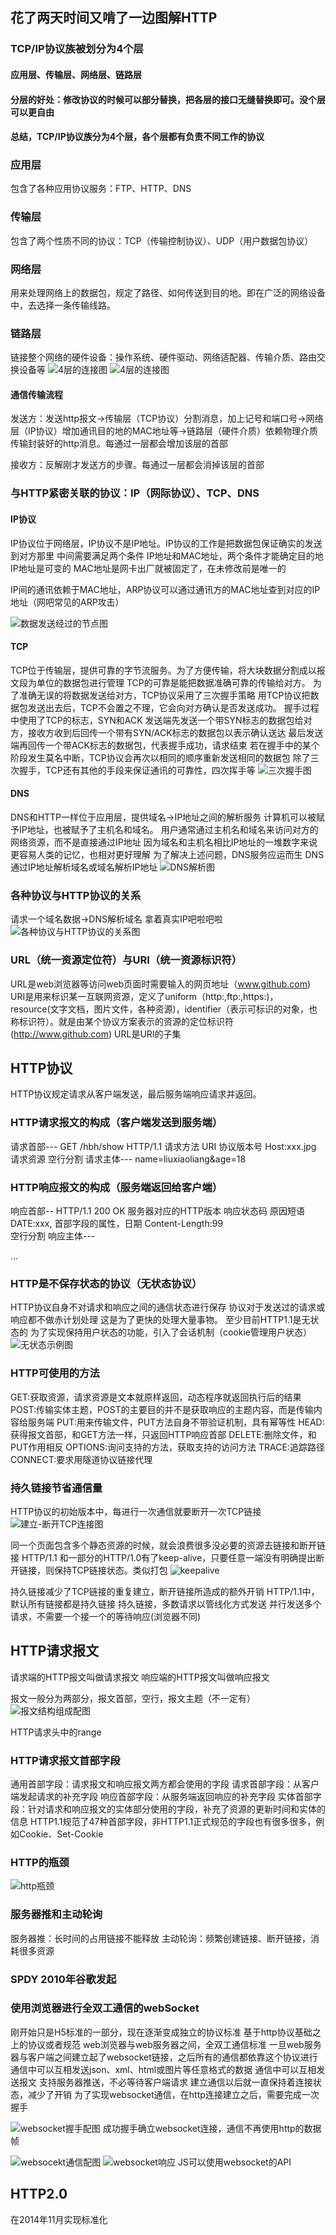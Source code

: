 ## 花了两天时间又啃了一边图解HTTP


### TCP/IP协议族被划分为4个层
#### 应用层、传输层、网络层、链路层
#### 分层的好处：修改协议的时候可以部分替换，把各层的接口无缝替换即可。没个层可以更自由
#### 总结，TCP/IP协议族分为4个层，各个层都有负责不同工作的协议

### 应用层
包含了各种应用协议服务：FTP、HTTP、DNS

### 传输层
包含了两个性质不同的协议：TCP（传输控制协议）、UDP（用户数据包协议）

### 网络层
用来处理网络上的数据包，规定了路径、如何传送到目的地。即在广泛的网络设备中，去选择一条传输线路。

### 链路层
链接整个网络的硬件设备：操作系统、硬件驱动、网络适配器、传输介质、路由交换设备等
![4层的连接图](https://raw.githubusercontent.com/codesway/static/master/%E5%9B%BE%E8%A7%A3HTTP/sicengjiexi.png)
![4层的连接图](https://raw.githubusercontent.com/codesway/static/master/%E5%9B%BE%E8%A7%A3HTTP/sicengchuanshu.png)

#### 通信传输流程
发送方：发送http报文->传输层（TCP协议）分割消息，加上记号和端口号->网络层（IP协议）增加通讯目的地的MAC地址等->链路层（硬件介质）依赖物理介质传输封装好的http消息。每通过一层都会增加该层的首部

接收方：反解刚才发送方的步骤。每通过一层都会消掉该层的首部

### 与HTTP紧密关联的协议：IP（网际协议）、TCP、DNS

#### IP协议
IP协议位于网络层，IP协议不是IP地址。IP协议的工作是把数据包保证确实的发送到对方那里
中间需要满足两个条件 IP地址和MAC地址，两个条件才能确定目的地
IP地址是可变的
MAC地址是网卡出厂就被固定了，在未修改前是唯一的

IP间的通讯依赖于MAC地址，ARP协议可以通过通讯方的MAC地址查到对应的IP地址（网吧常见的ARP攻击）

![数据发送经过的节点图](https://raw.githubusercontent.com/codesway/static/master/%E5%9B%BE%E8%A7%A3HTTP/shujufasong.png)


#### TCP
TCP位于传输层，提供可靠的字节流服务。为了方便传输，将大块数据分割成以报文段为单位的数据包进行管理
TCP的可靠是能把数据准确可靠的传输给对方。
为了准确无误的将数据发送给对方，TCP协议采用了三次握手策略
用TCP协议把数据包发送出去后，TCP不会置之不理，它会向对方确认是否发送成功。
握手过程中使用了TCP的标志，SYN和ACK
发送端先发送一个带SYN标志的数据包给对方，接收方收到后回传一个带有SYN/ACK标志的数据包以表示确认送达
最后发送端再回传一个带ACK标志的数据包，代表握手成功，请求结束
若在握手中的某个阶段发生莫名中断，TCP协议会再次以相同的顺序重新发送相同的数据包
除了三次握手，TCP还有其他的手段来保证通讯的可靠性，四次挥手等
![三次握手图](https://raw.githubusercontent.com/codesway/static/master/%E5%9B%BE%E8%A7%A3HTTP/sanciwoshou.png)

#### DNS
DNS和HTTP一样位于应用层，提供域名->IP地址之间的解析服务
计算机可以被赋予IP地址，也被赋予了主机名和域名。
用户通常通过主机名和域名来访问对方的网络资源，而不是直接通过IP地址
因为域名和主机名相比IP地址的一堆数字来说更容易人类的记忆，也相对更好理解
为了解决上述问题，DNS服务应运而生
DNS通过IP地址解析域名或域名解析IP地址
![DNS解析图](https://raw.githubusercontent.com/codesway/static/master/%E5%9B%BE%E8%A7%A3HTTP/dnsjiexi.png)


### 各种协议与HTTP协议的关系
请求一个域名数据->DNS解析域名
拿着真实IP吧啦吧啦
![各种协议与HTTP协议的关系图](https://raw.githubusercontent.com/codesway/static/master/%E5%9B%BE%E8%A7%A3HTTP/httpguanxi.png)

### URL（统一资源定位符）与URI（统一资源标识符）
URL是web浏览器等访问web页面时需要输入的网页地址（www.github.com)
URI是用来标识某一互联网资源，定义了uniform（http:,ftp:,https:)，resource(文字文档，图片文件，各种资源)，identifier（表示可标识的对象，也称标识符）。就是由某个协议方案表示的资源的定位标识符(http://www.github.com)
URL是URI的子集


## HTTP协议
HTTP协议规定请求从客户端发送，最后服务端响应请求并返回。

### HTTP请求报文的构成（客户端发送到服务端）
请求首部---
GET /hbh/show HTTP/1.1  请求方法 URI 协议版本号
Host:xxx.jpg            请求资源
空行分割
请求主体---
name=liuxiaoliang&age=18
### HTTP响应报文的构成（服务端返回给客户端）
响应首部--
HTTP/1.1 200 OK     服务器对应的HTTP版本 响应状态码 原因短语
DATE:xxx,           首部字段的属性，日期
Content-Length:99   
空行分割
响应主体---
<html>
...

### HTTP是不保存状态的协议（无状态协议）
HTTP协议自身不对请求和响应之间的通信状态进行保存
协议对于发送过的请求或响应都不做赤计划处理
这是为了更快的处理大量事物。
至少目前HTTP1.1是无状态的
为了实现保持用户状态的功能，引入了会话机制（cookie管理用户状态）
![无状态示例图](https://raw.githubusercontent.com/codesway/static/master/%E5%9B%BE%E8%A7%A3HTTP/wuzhuangtai.png)

### HTTP可使用的方法

GET:获取资源，请求资源是文本就原样返回，动态程序就返回执行后的结果
POST:传输实体主题，POST的主要目的并不是获取响应的主题内容，而是传输内容给服务端
PUT:用来传输文件，PUT方法自身不带验证机制，具有幂等性
HEAD:获得报文首部，和GET方法一样，只返回HTTP响应首部
DELETE:删除文件，和PUT作用相反
OPTIONS:询问支持的方法，获取支持的访问方法
TRACE:追踪路径
CONNECT:要求用隧道协议链接代理


### 持久链接节省通信量
HTTP协议的初始版本中，每进行一次通信就要断开一次TCP链接
![建立-断开TCP连接图](https://raw.githubusercontent.com/codesway/static/master/%E5%9B%BE%E8%A7%A3HTTP/jianliheduankai.png)

同一个页面包含多个静态资源的时候，就会浪费很多没必要的资源去链接和断开链接
HTTP/1.1 和一部分的HTTP/1.0有了keep-alive，只要任意一端没有明确提出断开链接，则保持TCP链接状态。类似打包
![keepalive](https://raw.githubusercontent.com/codesway/static/master/%E5%9B%BE%E8%A7%A3HTTP/keepalive.png)

持久链接减少了TCP链接的重复建立，断开链接所造成的额外开销
HTTP/1.1中，默认所有链接都是持久链接
持久链接，多数请求以管线化方式发送
并行发送多个请求，不需要一个接一个的等待响应(浏览器不同)


## HTTP请求报文
请求端的HTTP报文叫做请求报文
响应端的HTTP报文叫做响应报文

报文一般分为两部分，报文首部，空行，报文主题（不一定有）
![报文结构组成配图](https://raw.githubusercontent.com/codesway/static/master/%E5%9B%BE%E8%A7%A3HTTP/baowenjiegou.png)

HTTP请求头中的range

### HTTP请求报文首部字段
通用首部字段：请求报文和响应报文两方都会使用的字段
请求首部字段：从客户端发起请求的补充字段
响应首部字段：从服务端返回响应的补充字段
实体首部字段：针对请求和响应报文的实体部分使用的字段，补充了资源的更新时间和实体的信息
HTTP1.1规范了47种首部字段，非HTTP1.1正式规范的字段也有很多很多，例如Cookie、Set-Cookie


### HTTP的瓶颈
![http瓶颈](https://raw.githubusercontent.com/codesway/static/master/%E5%9B%BE%E8%A7%A3HTTP/httppingjing.png)

### 服务器推和主动轮询
服务器推：长时间的占用链接不能释放
主动轮询：频繁创建链接、断开链接，消耗很多资源

### SPDY 2010年谷歌发起

### 使用浏览器进行全双工通信的webSocket
刚开始只是H5标准的一部分，现在逐渐变成独立的协议标准
基于http协议基础之上的协议或者规范
web浏览器与web服务器之间，全双工通信标准
一旦web服务器与客户端之间建立起了websocket链接，之后所有的通信都依靠这个协议进行
通信中可以互相发送json、xml、html或图片等任意格式的数据
通信中可以互相发送报文
支持服务器推送，不必等待客户端请求
建立通信以后就一直保持着连接状态，减少了开销
为了实现websocket通信，在http连接建立之后，需要完成一次握手


![websocket握手配图](https://raw.githubusercontent.com/codesway/static/master/%E5%9B%BE%E8%A7%A3HTTP/websocketwoshou.png)
成功握手确立websocket连接，通信不再使用http的数据帧

![websocekt通信配图](https://raw.githubusercontent.com/codesway/static/master/%E5%9B%BE%E8%A7%A3HTTP/websockettongxin.png)
![websocket响应](https://raw.githubusercontent.com/codesway/static/master/%E5%9B%BE%E8%A7%A3HTTP/websocketxiangying.png)
JS可以使用websocket的API



## HTTP2.0
在2014年11月实现标准化













